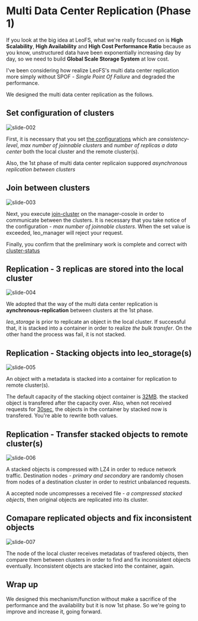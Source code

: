 # Multi Data Center Replication (Phase 1)

If you look at the big idea at LeoFS, what we're really focused on is **High Scalability**, **High Availability** and **High Cost Performance Ratio** because as you know, unstructured data have been exponentially increasing day by day, so we need to build **Global Scale Storage System** at low cost.

I've been considering how realize LeoFS's multi data center replication more simply without SPOF - *Single Point Of Failure* and degraded the performance.

We designed the multi data center replication as the follows.


## Set configuration of clusters
![slide-002](slides/slide-002.jpg)

First, it is necessary that you set [the configurations](http://leo-project.net/leofs/docs/configuration.html#the-consistency-level) which are *consistency-level*, *max number of joinnable clusters* and *number of replicas a data center* both the local cluster and the remote cluster(s).

Also, the 1st phase of multi data center replicaion suppored *asynchronous replication between clusters*


## Join between clusters
![slide-003](slides/slide-003.jpg)

Next, you execute [join-cluster](http://leo-project.net/leofs/docs/admin_guide.html#join-cluster-communicate-between-the-local-cluster-and-a-remote-cluster) on the manager-cosole in order to communicate between the clusters. It is necessary that you take notice of the configuration - *max number of joinnable clusters*. When the set value is exceeded, leo_manager will reject your request.

Finally, you confirm that the preliminary work is complete and correct with [cluster-status](http://leo-project.net/leofs/docs/admin_guide.html#cluster-status-retrieve-current-status-of-clusters)


## Replication - 3 replicas are stored into the local cluster
![slide-004](slides/slide-004.jpg)

We adopted that the way of the multi data center replication is **aynchronous-replication** between clusters at the 1st phase.

*leo_storage* is prior to replicate an object in the local cluster. If successful that, it is stacked into a container in order to realize *the bulk transfer*. On the other hand the process was fail, it is not stacked.


## Replication - Stacking objects into leo_storage(s)
![slide-005](slides/slide-005.jpg)

An object with a metadata is stacked into a container for replication to remote cluster(s).

The default capacity of the stacking object container is [32MB](https://github.com/leo-project/leo_storage/blob/1.0.0/priv/leo_storage.conf#L106). the stacked object is transfered after the capacity over. Also, when not received requests for [30sec](https://github.com/leo-project/leo_storage/blob/1.0.0/priv/leo_storage.conf#L109), the objects in the container by stacked now is transfered. You're able to rewrite both values.


## Replication - Transfer stacked objects to remote cluster(s)
![slide-006](slides/slide-006.jpg)

A stacked objects is compressed with LZ4 in order to reduce network traffic. Destination nodes - *primary and secondary* are randomly chosen from nodes of a destination cluster in order to restrict unbalanced requests.

A accepted node uncompresses a received file - *a compressed stacked objects*, then original objects are replicated into its cluster.


## Comapare replicated objects and fix inconsistent objects
![slide-007](slides/slide-007.jpg)

The node of the local cluster receives metadatas of trasfered objects, then compare them between clusters in order to find and fix inconsistent objects eventually. Inconsistent objects are stacked into the container, again.


## Wrap up

We designed this mechanism/function without make a sacrifice of the performance and the availability but it is now 1st phase. So we're going to improve and increase it, going forward.
